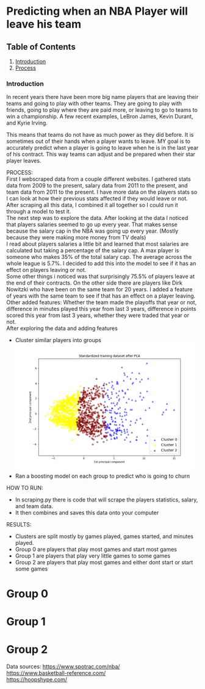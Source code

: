 # Predicting when an NBA Player will leave his team

## Table of Contents
1. [Introduction](#intro)
2. [Process](#process)

<a name="intro"></a>
### Introduction 
In recent years there have been more big name players that are leaving their teams and going to play with other teams. They are going to play with friends, going to play where they are paid more, or leaving to go to teams to win a championship. A few recent examples, LeBron James, Kevin Durant, and Kyrie Irving.

This means that teams do not have as much power as they did before. It is sometimes out of their hands when a player wants to leave. MY goal is to accurately predict when a player is going to leave when he is in the last year of his contract. This way teams can adjust and be prepared when their star player leaves.

<a name="process"></a>
PROCESS:   
First I webscraped data from a couple different websites. I gathered stats data from 2009 to the present, salary data from 2011 to the present, and team data from 2011 to the present. I have more data on the players stats so I can look at how their previous stats affected if they would leave or not.  
After scraping all this data, I combined it all together so I could run it through a model to test it.  
The next step was to explore the data. After looking at the data I noticed that players salaries seemed to go up every year. That makes sense because the salary cap in the NBA was going up every year. (Mostly because they were making more money from TV deals)  
I read about players salaries a little bit and learned that most salaries are calculated but taking a percentage of the salary cap. A max player is someone who makes 35% of the total salary cap. The average across the whole league is 5.7%. I decided to add this into the model to see if it has an effect on players leaving or not.  
Some other things i noticed was that surprisingly 75.5% of players leave at the end of their contracts. On the other side there are players like Dirk Nowitzki who have been on the same team for 20 years. I added a feature of years with the same team to see if that has an effect on a player leaving.  
Other added features: Whether the team made the playoffs that year or not, difference in minutes played this year from last 3 years, difference in points scored this year from last 3 years, whether they were traded that year or not.  
After exploring the data and adding features
- Cluster similar players into groups
![](clusters_pca.png)
- Ran a boosting model on each group to predict who is going to churn

HOW TO RUN:
- In scraping.py there is code that will scrape the players statistics, salary, and team data.
- It then combines and saves this data onto your computer


RESULTS:  

- Clusters are split mostly by games played, games started, and minutes played.
- Group 0 are players that play most games and start most games
- Group 1 are players that play very little games to some games
- Group 2 are players that play most games and either dont start or start some games


# Group 0

# Group 1

# Group 2
 


Data sources:
https://www.spotrac.com/nba/  
https://www.basketball-reference.com/  
https://hoopshype.com/  